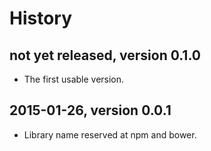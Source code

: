 # History

## not yet released, version 0.1.0

- The first usable version.


## 2015-01-26, version 0.0.1

- Library name reserved at npm and bower.
